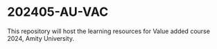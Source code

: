 # 202405-AU-VAC
This repository will host the learning resources for Value added course 2024, Amity University.
